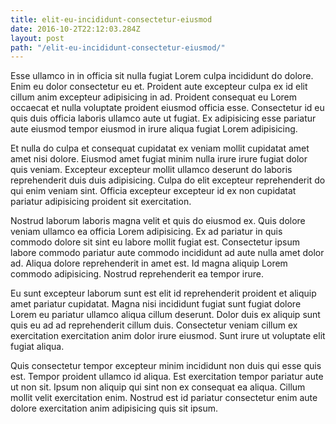 ```yaml
---
title: elit-eu-incididunt-consectetur-eiusmod
date: 2016-10-2T22:12:03.284Z
layout: post
path: "/elit-eu-incididunt-consectetur-eiusmod/"
---
```


Esse ullamco in in officia sit nulla fugiat Lorem culpa incididunt do dolore. Enim eu dolor consectetur eu et. Proident aute excepteur culpa ex id elit cillum anim excepteur adipisicing in ad. Proident consequat eu Lorem occaecat et nulla voluptate proident eiusmod officia esse. Consectetur id eu quis duis officia laboris ullamco aute ut fugiat. Ex adipisicing esse pariatur aute eiusmod tempor eiusmod in irure aliqua fugiat Lorem adipisicing.

Et nulla do culpa et consequat cupidatat ex veniam mollit cupidatat amet amet nisi dolore. Eiusmod amet fugiat minim nulla irure irure fugiat dolor quis veniam. Excepteur excepteur mollit ullamco deserunt do laboris reprehenderit duis duis adipisicing. Culpa do elit excepteur reprehenderit do qui enim veniam sint. Officia excepteur excepteur id ex non cupidatat pariatur adipisicing proident sit exercitation.

Nostrud laborum laboris magna velit et quis do eiusmod ex. Quis dolore veniam ullamco ea officia Lorem adipisicing. Ex ad pariatur in quis commodo dolore sit sint eu labore mollit fugiat est. Consectetur ipsum labore commodo pariatur aute commodo incididunt ad aute nulla amet dolor ad. Aliqua dolore reprehenderit in amet est. Id magna aliquip Lorem commodo adipisicing. Nostrud reprehenderit ea tempor irure.

Eu sunt excepteur laborum sunt est elit id reprehenderit proident et aliquip amet pariatur cupidatat. Magna nisi incididunt fugiat sunt fugiat dolore Lorem eu pariatur ullamco aliqua cillum deserunt. Dolor duis ex aliquip sunt quis eu ad ad reprehenderit cillum duis. Consectetur veniam cillum ex exercitation exercitation anim dolor irure eiusmod. Sunt irure ut voluptate elit fugiat aliqua.

Quis consectetur tempor excepteur minim incididunt non duis qui esse quis est. Tempor proident ullamco id aliqua. Est exercitation tempor pariatur aute ut non sit. Ipsum non aliquip qui sint non ex consequat ea aliqua. Cillum mollit velit exercitation enim. Nostrud est id pariatur consectetur enim aute dolore exercitation anim adipisicing quis sit ipsum.